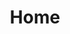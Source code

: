 ---
title: Home
content_blocks:
  - _bookshop_name: shop-items
    grid_size: 6
    shop_items:
      - id: 1
        title: Beef Frank Hoagie Sandwich Kit
        description: >-
          The sandwich that started it all. Notable for its unique shape, this
          sandwich is sure to be a conversation starter.
        image:
          src: >-
            https://images.unsplash.com/photo-1599599810694-b5b37304c041?ixlib=rb-4.0.3&ixid=MnwxMjA3fDB8MHxzZWFyY2h8Mnx8aG90JTIwZG9nfGVufDB8fDB8fA%3D%3D&auto=format&fit=crop&w=600&h=600&q=80&crop=entropy
          alt: a hot dog in a bun
        price: 19
      - id: 2
        title: Colorful Sugar Sandwich Kit
        description: >-
          Leave it to the French to create the perfect dessert sandwich. Sweet and
          ranging from fruity to caramelly.
        image:
          src: >-
            https://images.unsplash.com/photo-1558326567-98ae2405596b?ixlib=rb-4.0.3&ixid=MnwxMjA3fDB8MHxwaG90by1wYWdlfHx8fGVufDB8fHx8&auto=format&fit=crop&w=600&h=600&q=80&crop=entropy
          alt: several macarons in a stack
        price: 29
      - id: 3
        title: Open-Faced Cold Cuts & Cheese Sandwich Kit
        description: >-
          A unique twist on the traditional Italian sub! Sliced pepperoni, mozzarella
          cheese, and tomato on sourdough.
        image:
          src: >-
            https://images.unsplash.com/photo-1677174471071-6a26aa1ff216?ixlib=rb-4.0.3&ixid=MnwxMjA3fDB8MHxwaG90by1wYWdlfHx8fGVufDB8fHx8&auto=format&fit=crop&w=600&h=600&q=80&crop=entropy
          alt: pepperoni pizza
        price: 24
      - id: 4
        title: Crispy Pork Tortilla Sandwich Kit
        description: >-
          You’ll definitely want more than one of these street sandwiches. Squeeze a
          lime over the top for best results!
        image:
          src: >-
            https://images.unsplash.com/photo-1574782090889-7567420ce7e9?ixlib=rb-4.0.3&ixid=MnwxMjA3fDB8MHxwaG90by1wYWdlfHx8fGVufDB8fHx8&auto=format&fit=crop&w=600&h=600&q=80&crop=entropy
          alt: carnitas tacos
        price: 24
      - id: 5
        title: Molecular Gastronomy Sandwich Kit
        description: >-
          Want to impress your friends? This deconstructed sandwich kit is sure to
          show them how cultured you are!
        image:
          src: >-
            https://images.unsplash.com/photo-1478998674531-cb7d22e769df?ixlib=rb-4.0.3&ixid=MnwxMjA3fDB8MHxwaG90by1wYWdlfHx8fGVufDB8fHx8&auto=format&fit=crop&w=600&h=600&q=80&crop=entropy
          alt: charcuterie board
        price: 29
      - id: 6
        title: Savory Beef & Cheese Sandwich Kit
        description: >-
          Take your sandwich game up a notch by flame broiling your sandwich fillings.
          Ground beef and melty cheese!
        image:
          src: >-
            https://images.unsplash.com/photo-1607013251379-e6eecfffe234?ixlib=rb-4.0.3&ixid=MnwxMjA3fDB8MHxzZWFyY2h8MjN8fGJ1cmdlcnxlbnwwfHwwfHw%3D&auto=format&fit=crop&w=600&h=600&q=80&crop=entropy
          alt: a cheeseburger close-up
        price: 24
---